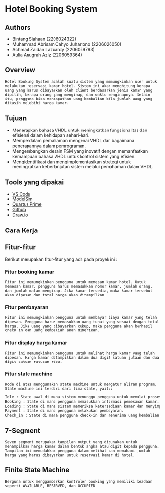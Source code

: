 # Hotel Booking System

## Authors

- Bintang Siahaan (2206024322)
- Muhammad Abrisam Cahyo Juhartono (2206026050)
- Achmad Zaidan Lazuardy (2206059793)
- Aulia Anugrah Aziz (2206059364)

## Overview
`Hotel Booking System adalah suatu sistem yang memungkinkan user untuk melakukan reservasi kamar hotel. Sistem ini akan menghitung berapa uang yang harus dibayarkan oleh client berdasarkan jenis kamar yang dipilih, berapa orang yang menginap, dan waktu menginapnya. Selain itu, pengguna bisa mendapatkan uang kembalian bila jumlah uang yang dikasih melebihi harga kamar.`

## Tujuan
- Menerapkan bahasa VHDL untuk meningkatkan fungsionalitas dan efisiensi dalam kehidupan sehari-hari.
- Memperdalam pemahaman mengenai VHDL dan bagaimana penerapannya dalam pemrograman.
- Mengembangkan desain FSM yang inovatif dengan memanfaatkan kemampuan bahasa VHDL untuk kontrol sistem yang efisien.
- Mengidentifikasi dan mengimplementasikan strategi untuk meningkatkan keberlanjutan sistem melalui pemahaman dalam VHDL.



## Tools yang dipakai

- [VS Code](https://code.visualstudio.com/download)
- [ModelSim](https://www.intel.com/content/www/us/en/software-kit/750368/modelsim-intel-fpgas-standard-edition-software-version-18-1.html)
- [Quartus Prime](https://www.intel.com/content/www/us/en/software-kit/660907/intel-quartus-prime-lite-edition-design-software-version-20-1-1-for-windows.html)
- [Github](https://desktop.github.com)
- [Draw.io](https://app.diagrams.net)


## Cara Kerja


## Fitur-fitur
Berikut merupakan fitur-fitur yang ada pada proyek ini :

### Fitur booking kamar

`Fitur ini memungkinkan pengguna untuk memesan kamar hotel. Untuk memesan kamar, pengguna harus memasukkan nomor kamar, jumlah orang, dan jumlah malam menginap. Jika kamar tersedia, maka kamar tersebut akan dipesan dan total harga akan ditampilkan.`

### Fitur pembayaran

`Fitur ini memungkinkan pengguna untuk membayar biaya kamar yang telah dipesan. Pengguna harus memasukkan uang tunai yang sesuai dengan total harga. Jika uang yang dibayarkan cukup, maka pengguna akan berhasil check in dan uang kembalian akan diberikan.`

### Fitur display harga kamar

`Fitur ini memungkinkan pengguna untuk melihat harga kamar yang telah dipesan. Harga kamar ditampilkan dalam dua digit satuan jutaan dan dua digit satuan ratusan ribu.`

### Fitur state machine

`Kode di atas menggunakan state machine untuk mengatur aliran program. State machine ini terdiri dari lima state, yaitu:`
```bash
Idle : State awal di mana sistem menunggu pengguna untuk memulai proses booking.
Booking : State di mana pengguna memasukkan informasi pemesanan kamar.
Loading : State di mana sistem memeriksa ketersediaan kamar dan menyimpan nomor kamar yang dipesan.
Payment : State di mana pengguna melakukan pembayaran.
Check_in : State di mana pengguna check-in dan menerima uang kembalian.
```

## 7-Segment
`Seven segment merupakan tampilan output yang digunakan untuk menampilkan harga kamar dalam bentuk angka atau digit kepada pengguna. Tampilan ini memudahkan pengguna dalam melihat dan memahami jumlah harga yang harus dibayarkan untuk reservasi kamar di hotel.`

## Finite State Machine
`Berguna untuk menggambarkan kontroler booking yang memiliki keadaan seperti AVAILABLE, RESERVED, dan OCCUPIED`



